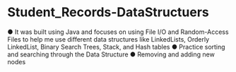 # Student_Records-DataStructuers
  ●	It was built using Java and focuses on using File I/O and Random-Access Files to help me use different data structures like LinkedLists, Orderly LinkedList, Binary        Search Trees, Stack, and Hash tables
  ●	Practice sorting and searching through the Data Structure
  ●	Removing and adding new nodes
